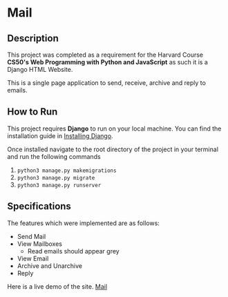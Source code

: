 # Mail

## Description

This project was completed as a requirement for the Harvard Course **CS50's Web Programming with Python and JavaScript** as such it is a Django HTML Website.

This is a single page application to send, receive, archive and reply to emails.

## How to Run

This project requires **Django** to run on your local machine. You can find the installation guide in [Installing Django](https://docs.djangoproject.com/en/3.2/topics/install/).

Once installed navigate to the root directory of the project in your terminal and run the following commands

1.  `python3 manage.py makemigrations`
2.  `python3 manage.py migrate`
3.  `python3 manage.py runserver`

## Specifications

The features which were implemented are as follows:

-   Send Mail
-   View Mailboxes
    -   Read emails should appear grey
-   View Email
-   Archive and Unarchive
-   Reply

Here is a live demo of the site. [Mail](https://youtu.be/nqJivhxAgTE)
